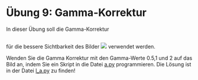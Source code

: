 # Übung 9: Gamma-Korrektur

In dieser Übung soll die Gamma-Korrektur 

<p align="center">
<img src="https://latex.codecogs.com/svg.image?g'(x,y)=\frac{255}{255^\gamma}\cdot&space;g(x,y)^\gamma" title="" />
</p>

für die bessere Sichtbarkeit des Bilder
 ![](../../data/car.png) 
verwendet werden.

Wenden Sie die Gamma Korrektur mit den Gamma-Werte 0.5,1 und 2 auf das Bild an, indem Sie ein Skript in die Datei [a.py](a.py)
programmieren. Die Lösung ist in der Datei [l_a.py](l_a.py) zu finden!




